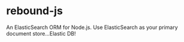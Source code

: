 rebound-js
==========

An ElasticSearch ORM for Node.js. Use ElasticSearch as your primary document store...Elastic DB!

